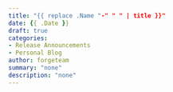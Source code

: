 ```yaml
---
title: "{{ replace .Name "-" " " | title }}"
date: {{ .Date }}
draft: true
categories:
- Release Announcements
- Personal Blog
author: forgeteam
summary: "none"
description: "none"
---
```


